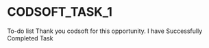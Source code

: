 # CODSOFT_TASK_1
To-do list
Thank you codsoft for this opportunity. I have Successfully Completed Task
